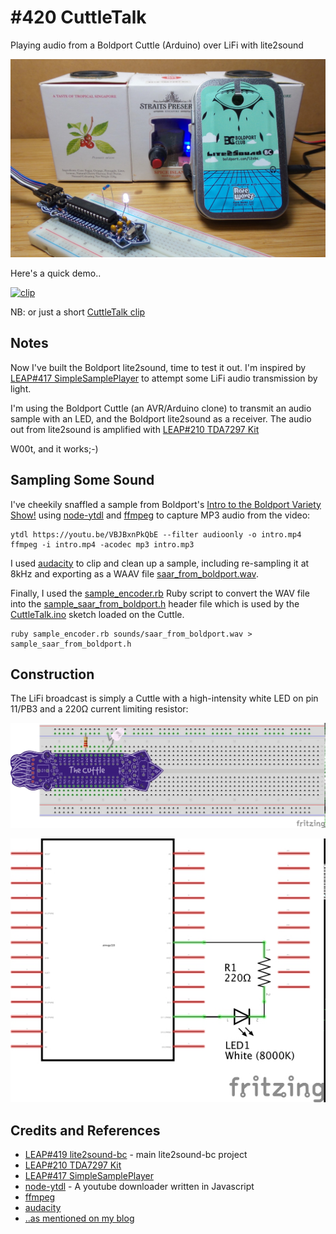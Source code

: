 # #420 CuttleTalk

Playing audio from a Boldport Cuttle (Arduino) over LiFi with lite2sound

![Build](./assets/CuttleTalk_build.jpg?raw=true)

Here's a quick demo..

[![clip](https://img.youtube.com/vi/D7n0T0xKA2Y/0.jpg)](https://www.youtube.com/watch?v=D7n0T0xKA2Y)

NB: or just a short [CuttleTalk clip](https://youtu.be/jYx-Odu2f3g)

## Notes

Now I've built the Boldport lite2sound, time to test it out.
I'm inspired by
[LEAP#417 SimpleSamplePlayer](../../../playground/Audio/SimpleSamplePlayer)
to attempt some LiFi audio transmission by light.

I'm using the Boldport Cuttle (an AVR/Arduino clone) to transmit an audio sample with an LED,
and the Boldport lite2sound as a receiver. The audio out from lite2sound is amplified with
[LEAP#210 TDA7297 Kit](../../../Audio/AudioAmps/TDA7297Kit)

W00t, and it works;-)

## Sampling Some Sound

I've cheekily snaffled a sample from Boldport's [Intro to the Boldport Variety Show!](https://youtu.be/VBJBxnPkQbE)
using [node-ytdl](https://www.npmjs.com/package/ytdl) and [ffmpeg](https://www.ffmpeg.org/) to
capture MP3 audio from the video:


    ytdl https://youtu.be/VBJBxnPkQbE --filter audioonly -o intro.mp4
    ffmpeg -i intro.mp4 -acodec mp3 intro.mp3

I used [audacity](https://www.audacityteam.org/) to clip and clean up a sample,
including re-sampling it at 8kHz and exporting as a WAAV file [saar_from_boldport.wav](./sounds/saar_from_boldport.wav).

Finally, I used the [sample_encoder.rb](../../../playground/Audio/SimpleSamplePlayer/encoder/sample_encoder.rb) Ruby script
to convert the WAV file into the
[sample_saar_from_boldport.h](./sample_saar_from_boldport.h) header file
which is used by the [CuttleTalk.ino](./CuttleTalk.ino) sketch loaded on the Cuttle.

    ruby sample_encoder.rb sounds/saar_from_boldport.wav > sample_saar_from_boldport.h


## Construction

The LiFi broadcast is simply a Cuttle with a high-intensity white LED on pin 11/PB3 and a 220Ω current limiting resistor:

![Breadboard](./assets/CuttleTalk_bb.jpg?raw=true)

![Schematic](./assets/CuttleTalk_schematic.jpg?raw=true)

## Credits and References

* [LEAP#419 lite2sound-bc](../) - main lite2sound-bc project
* [LEAP#210 TDA7297 Kit](../../../Audio/AudioAmps/TDA7297Kit)
* [LEAP#417 SimpleSamplePlayer](../../../playground/Audio/SimpleSamplePlayer)
* [node-ytdl](https://www.npmjs.com/package/ytdl) - A youtube downloader written in Javascript
* [ffmpeg](https://www.ffmpeg.org/)
* [audacity](https://www.audacityteam.org/)
* [..as mentioned on my blog](https://blog.tardate.com/2018/10/leap420-cuttletalk-audio-over-lifi.html)
